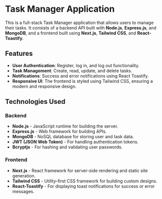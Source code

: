 # Task Manager Application

This is a full-stack Task Manager application that allows users to manage their tasks. It consists of a backend API built with **Node.js**, **Express.js**, and **MongoDB**, and a frontend built using **Next.js**, **Tailwind CSS**, and **React-Toastify**.

## Features

- **User Authentication**: Register, log in, and log out functionality.
- **Task Management**: Create, read, update, and delete tasks.
- **Notifications**: Success and error notifications using React Toastify.
- **Responsive UI**: The frontend is styled using Tailwind CSS, ensuring a modern and responsive design.

## Technologies Used

### Backend

- **Node.js** - JavaScript runtime for building the server.
- **Express.js** - Web framework for building APIs.
- **MongoDB** - NoSQL database for storing user and task data.
- **JWT (JSON Web Token)** - For handling authentication tokens.
- **Bcryptjs** - For hashing and validating user passwords.

### Frontend

- **Next.js** - React framework for server-side rendering and static site generation.
- **Tailwind CSS** - Utility-first CSS framework for building custom designs.
- **React-Toastify** - For displaying toast notifications for success or error messages.

